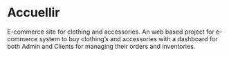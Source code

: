 # Accuellir
E-commerce site for clothing and accessories. An web based project for e-commerce system to buy clothing’s and accessories with a dashboard for both Admin and Clients for managing their orders and inventories.
